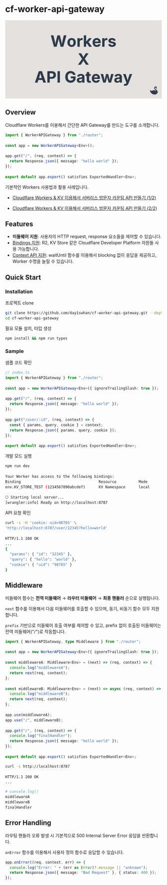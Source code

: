 # cf-worker-api-gateway

![Cover image for cf-worker-api-gateway](./public/cover.webp)

## Overview

Cloudflare Workers를 이용해서 간단한 API Gateway를 만드는 도구를 소개합니다.

```ts
import { WorkerAPIGateway } from "./router";

const app = new WorkerAPIGateway<Env>();

app.get("/", (req, context) => {
  return Response.json({ message: "hello world" });
});

export default app.export() satisfies ExportedHandler<Env>;
```

기본적인 Workers 사용법과 활용 사례입니다.

- [Cloudflare Workers & KV 이용해서 서버리스 방문자 카운팅 API 만들기 (1/2)](https://blog.day1swhan.com/articles/cloudflare-workers-01)

- [Cloudflare Workers & KV 이용해서 서버리스 방문자 카운팅 API 만들기 (2/2)](https://blog.day1swhan.com/articles/cloudflare-workers-02)

## Features

- **미들웨어 지원**: 사용자의 HTTP request, response 요소들을 제어할 수 있습니다.
- [Bindings 지원](https://developers.cloudflare.com/workers/runtime-apis/bindings/): R2, KV Store 같은 Cloudflare Developer Platform 자원들 사용 가능합니다.
- [Context API 지원](https://developers.cloudflare.com/workers/runtime-apis/context/): waitUntil 함수를 이용해서 blocking 없이 응답을 제공하고, Worker 수명을 늘릴 수 있습니다.

## Quick Start

### Installation

프로젝트 clone

```sh
git clone https://github.com/day1swhan/cf-worker-api-gateway.git --depth=1 && \
cd cf-worker-api-gateway
```

필요 모듈 설치, 타입 생성

```sh
npm install && npm run types
```

### Sample

샘플 코드 확인

```ts
// index.ts
import { WorkerAPIGateway } from "./router";

const app = new WorkerAPIGateway<Env>({ ignoreTrailingSlash: true });

app.get("/", (req, context) => {
  return Response.json({ message: "hello world" });
});

app.get("/user/:id", (req, context) => {
  const { params, query, cookie } = context;
  return Response.json({ params, query, cookie });
});

export default app.export() satisfies ExportedHandler<Env>;
```

개발 모드 실행

```sh
npm run dev

Your Worker has access to the following bindings:
Binding                                   Resource          Mode
env.KV_STORE_TEST (1234567890abcdef)      KV Namespace      local

⎔ Starting local server...
[wrangler:info] Ready on http://localhost:8787
```

API 요청 확인

```sh
curl -i -H 'cookie: uid=98765' \
'http://localhost:8787/user/12345?hello=world'

HTTP/1.1 200 OK
...
{
  "params": { "id": "12345" },
  "query": { "hello": "world" },
  "cookie": { "uid": "98765" }
}
```

## Middleware

미들웨어 함수는 **전역 미들웨어** → **라우터 미들웨어** → **최종 핸들러** 순으로 실행됩니다.

`next` 함수를 이용해서 다음 미들웨어를 호출할 수 있으며, 동기, 비동기 함수 모두 지원합니다.

`prefix` 기반으로 미들웨어 호출 여부를 제어할 수 있고, prefix 없이 호출된 미들웨어는 전역 미들웨어("/")로 작동합니다.

```ts
import { WorkerAPIGateway, type Middleware } from "./router";

const app = new WorkerAPIGateway<Env>({ ignoreTrailingSlash: true });

const middlewareA: Middleware<Env> = (next) => (req, context) => {
  console.log("middlewareA");
  return next(req, context);
};

const middlewareB: Middleware<Env> = (next) => async (req, context) => {
  console.log("middlewareB");
  return next(req, context);
};

app.use(middlewareA);
app.use("/", middlewareB);

app.get("/", (req, context) => {
  console.log("finalHandler");
  return Response.json({ message: "hello world" });
});

export default app.export() satisfies ExportedHandler<Env>;
```

```sh
curl -i http://localhost:8787

HTTP/1.1 200 OK
...
```

```sh
# console.log()
middlewareA
middlewareB
finalHandler
```

## Error Handling

라우팅 핸들러 오류 발생 시 기본적으로 500 Internal Server Error 응답을 반환합니다.

`onError` 함수를 이용해서 사용자 정의 함수로 응답할 수 있습니다.

```ts
app.onError((req, context, err) => {
  console.log("Error: " + (err as Error)?.message || "unknown");
  return Response.json({ message: "Bad Request" }, { status: 400 });
});
```
